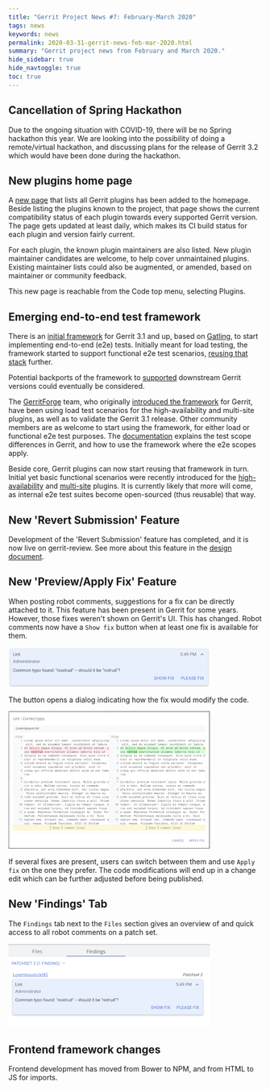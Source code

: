 ```yaml
---
title: "Gerrit Project News #7: February-March 2020"
tags: news
keywords: news
permalink: 2020-03-31-gerrit-news-feb-mar-2020.html
summary: "Gerrit project news from February and March 2020."
hide_sidebar: true
hide_navtoggle: true
toc: true
---
```


## Cancellation of Spring Hackathon

Due to the ongoing situation with COVID-19, there will be no Spring hackathon
this year. We are looking into the possibility of doing a remote/virtual
hackathon, and discussing plans for the release of Gerrit 3.2 which would have
been done during the hackathon.

## New plugins home page

A [new page](https://www.gerritcodereview.com/plugins.html) that lists all Gerrit plugins has been
added to the homepage. Beside listing the plugins known to the project, that page shows the current
compatibility status of each plugin towards every supported Gerrit version. The page gets updated
at least daily, which makes its CI build status for each plugin and version fairly current.

For each plugin, the known plugin maintainers are also listed. New plugin maintainer candidates are
welcome, to help cover unmaintained plugins. Existing maintainer lists could also be augmented, or
amended, based on maintainer or community feedback.

This new page is reachable from the Code top menu, selecting Plugins.

## Emerging end-to-end test framework

There is an [initial framework](https://gerrit-review.googlesource.com/Documentation/dev-e2e-tests.html)
for Gerrit 3.1 and up, based on [Gatling](https://gatling.io/), to start implementing end-to-end
(e2e) tests. Initially meant for load testing, the framework started to support functional e2e test
scenarios, [reusing that stack](https://gatling.io/load-testing-continuous-integration/) further.

Potential backports of the framework to
[supported](https://www.gerritcodereview.com/support.html#supported-versions) downstream Gerrit
versions could eventually be considered.

The [GerritForge](https://www.gerritforge.com) team, who originally
[introduced the framework](https://gitenterprise.me/2019/12/20/stress-your-gerrit-with-gatling/)
for Gerrit, have been using load test scenarios for the high-availability and multi-site plugins,
as well as to validate the Gerrit 3.1 release. Other community members are as welcome to start
using the framework, for either load or functional e2e test purposes. The
[documentation](https://gerrit-review.googlesource.com/Documentation/dev-e2e-tests.html) explains
the test scope differences in Gerrit, and how to use the framework where the e2e scopes apply.

Beside core, Gerrit plugins can now start reusing that framework in turn. Initial yet basic
functional scenarios were recently introduced for the
[high-availability](https://gerrit.googlesource.com/plugins/high-availability/) and
[multi-site](https://gerrit.googlesource.com/plugins/multi-site) plugins. It is currently likely
that more will come, as internal e2e test suites become open-sourced (thus reusable) that way.

## New 'Revert Submission' Feature

Development of the 'Revert Submission' feature has completed, and it is now live
on gerrit-review. See more about this feature in the
[design document](https://www.gerritcodereview.com/design-docs/revert-submit.html).

## New 'Preview/Apply Fix' Feature

When posting robot comments, suggestions for a fix can be directly attached to it. This feature has
been present in Gerrit for some years. However, those fixes weren't shown on Gerrit's UI. This has
changed. Robot comments now have a `Show fix` button when at least one fix is available for them.

![Robot Comment With Show Fix](/images/news-feb-march-2020-show-fix.png)

The button opens a dialog indicating how the fix would modify the code.

![Preview Fix Dialog](/images/news-feb-march-2020-preview-fix.png)

If several fixes are present, users can switch between them and use `Apply fix` on the one they
prefer. The code modifications will end up in a change edit which can be further adjusted before
being published.

## New 'Findings' Tab

The `Findings` tab next to the `Files` section gives an overview of and quick access to all robot
comments on a patch set. 

![Findings Tab](/images/news-feb-march-2020-findings-tab.png) 

## Frontend framework changes

Frontend development has moved from Bower to NPM, and from HTML to JS for imports.
